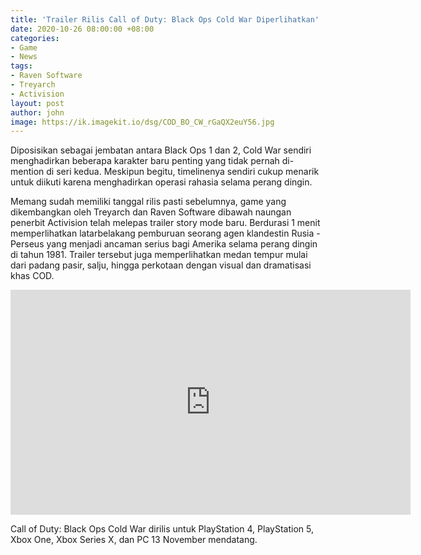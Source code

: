 ```yaml
---
title: 'Trailer Rilis Call of Duty: Black Ops Cold War Diperlihatkan'
date: 2020-10-26 08:00:00 +08:00
categories:
- Game
- News
tags:
- Raven Software
- Treyarch
- Activision
layout: post
author: john
image: https://ik.imagekit.io/dsg/COD_BO_CW_rGaQX2euY56.jpg
---
```


Diposisikan sebagai jembatan antara Black Ops 1 dan 2, Cold War sendiri menghadirkan beberapa karakter baru penting yang tidak pernah di-mention di seri kedua. Meskipun begitu, timelinenya sendiri cukup menarik untuk diikuti karena menghadirkan operasi rahasia selama perang dingin.

Memang sudah memiliki tanggal rilis pasti sebelumnya, game yang dikembangkan oleh Treyarch dan Raven Software dibawah naungan penerbit Activision telah melepas trailer story mode baru. Berdurasi 1 menit memperlihatkan latarbelakang pemburuan seorang agen klandestin Rusia - Perseus yang menjadi ancaman serius bagi Amerika selama perang dingin di tahun 1981. Trailer tersebut juga memperlihatkan medan tempur mulai dari padang pasir, salju, hingga perkotaan dengan visual dan dramatisasi khas COD.

<div class="embed-container">
<iframe width="640" height="360" src="https://www.youtube.com/embed/ZOxWQGkho4E" frameborder="0" allow="accelerometer; autoplay; clipboard-write; encrypted-media; gyroscope; picture-in-picture" allowfullscreen></iframe>
</div>

Call of Duty: Black Ops Cold War dirilis untuk PlayStation 4, PlayStation 5, Xbox One, Xbox Series X, dan PC 13 November mendatang.